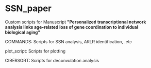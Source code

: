 # SSN_paper
Custom scripts for Manuscript **"Personalized transcriptional network analysis links age-related loss of gene coordination to individual biological aging"**

COMMANDS: Scripts for SSN analysis, ARLR identification, .etc

plot_script: Scripts for plotting

CIBERSORT: Scripts for deconvulation analysis
